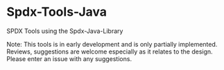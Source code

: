 # Spdx-Tools-Java
SPDX Tools using the Spdx-Java-Library

Note: This tools is in early development and is only partially implemented.  Reviews, suggestions are welcome especially as it relates to the design.  Please enter an issue with any suggestions.
